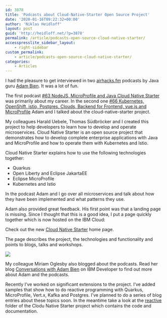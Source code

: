 ```yaml
---
id: 3878
title: 'Podcasts about Cloud-Native-Starter Open Source Project'
date: '2020-01-16T09:22:32+00:00'
author: 'Niklas Heidloff'
layout: post
guid: 'http://heidloff.net/?p=3878'
permalink: /article/podcasts-open-source-cloud-native-starter/
accesspresslite_sidebar_layout:
    - right-sidebar
custom_permalink:
    - article/podcasts-open-source-cloud-native-starter/
categories:
    - Articles
---
```


I had the pleasure to get interviewed in two [airhacks.fm](http://airhacks.fm/) podcasts by Java guru [Adam Bien](https://twitter.com/adambien). It was a lot of fun.

The first podcast [\#63 NodeJS, MicroProfile and Java Cloud Native Starter](http://airhacks.fm/#episode_63) was primarily about my career. In the second one [\#66 Kubernetes, OpenShift, istio, Postgres, Clouds, Backend for Frontend, vue.js and MicroProfile](http://airhacks.fm/#episode_66) Adam and I talked about the cloud-native-starter project.

My colleagues Harald Uebele, Thomas Südbröcker and I created this project to help developers to learn how to develop and operate microservices. Cloud Native Starter is an open source project that demonstrates how to develop complete enterprise applications with Java and MicroProfile and how to operate them with Kubernetes and Istio.

Cloud Native Starter explains how to use the following technologies together:

- Quarkus
- Open Liberty and Eclipse JakartaEE
- Eclipse MicroProfile
- Kubernetes and Istio

In the podcast Adam and I go over all microservices and talk about how they have been implemented and what patterns they use.

Adam also provided great feedback. His first point was that a landing page is missing. Since I thought that this is a good idea, I put a page quickly together which is now hosted on the IBM Cloud:

Check out the new [Cloud Native Starter](https://cloud-native-starter.mybluemix.net/) home page.

The page describes the project, the technologies and functionality and points to blogs, talks and workshops.

![](../../wp-content/uploads/2020/01/csn-landingpage.png)

My colleague Miriam Oglesby also blogged about the podcasts. Read her blog [Conversations with Adam Bien](https://developer.ibm.com/blogs/conversations-with-adam-bien-cloud-native-starter/) on IBM Developer to find out more about Adam and the podcasts.

Recently I’ve worked on significant extensions to the project. I’ve added samples that show how to do reactive programming with Quarkus, MicroProfile, Vert.x, Kafka and Postgres. I’ve planned to do a series of blog entries about these topics soon. In the meantime take a look at the [reactive](https://github.com/IBM/cloud-native-starter/tree/master/reactive) folder of the Clodu Native Starter project which contains the code and documentation.